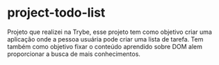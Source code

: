 # project-todo-list
Projeto que realizei na Trybe, esse projeto tem como objetivo criar uma aplicação onde  a pessoa usuária pode criar uma lista de tarefa. Tem também como objetivo fixar o conteúdo aprendido sobre DOM alem proporcionar a busca de mais conhecimentos.
